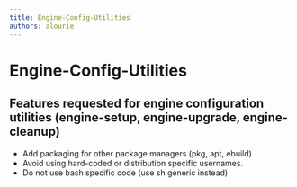 ```yaml
---
title: Engine-Config-Utilities
authors: alourie
---
```


# Engine-Config-Utilities

## Features requested for engine configuration utilities (engine-setup, engine-upgrade, engine-cleanup)

*   Add packaging for other package managers (pkg, apt, ebuild)
*   Avoid using hard-coded or distribution specific usernames.
*   Do not use bash specific code (use sh generic instead)
